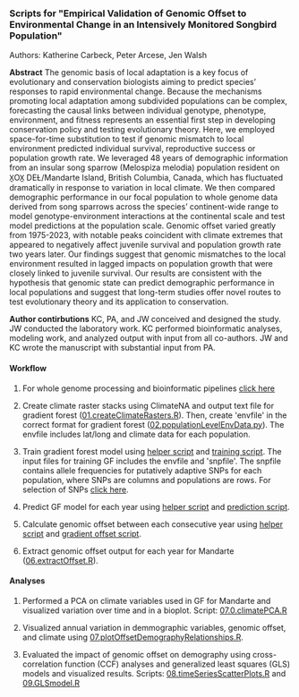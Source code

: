 ### Scripts for "Empirical Validation of Genomic Offset to Environmental Change in an Intensively Monitored Songbird Population"

Authors: Katherine Carbeck, Peter Arcese, Jen Walsh

**Abstract**
The genomic basis of local adaptation is a key focus of evolutionary and conservation biologists aiming to predict species’ responses to rapid environmental change. Because the mechanisms promoting local adaptation among subdivided populations can be complex, forecasting the causal links between individual genotype, phenotype, environment, and fitness represents an essential first step in developing conservation policy and testing evolutionary theory. Here, we employed space-for-time substitution to test if genomic mismatch to local environment predicted individual survival, reproductive success or population growth rate. We leveraged 48 years of demographic information from an insular song sparrow (Melospiza melodia) population resident on X̱OX̱ DEȽ/Mandarte Island, British Columbia, Canada, which has fluctuated dramatically in response to variation in local climate. We then compared demographic performance in our focal population to whole genome data derived from song sparrows across the species’ continent-wide range to model genotype-environment interactions at the continental scale and test model predictions at the population scale. Genomic offset varied greatly from 1975-2023, with notable peaks coincident with climate extremes that appeared to negatively affect juvenile survival and population growth rate two years later. Our findings suggest that genomic mismatches to the local environment resulted in lagged impacts on population growth that were closely linked to juvenile survival. Our results are consistent with the hypothesis that genomic state can predict demographic performance in local populations and suggest that long-term studies offer novel routes to test evolutionary theory and its application to conservation.

**Author contirbutions**
KC, PA, and JW conceived and designed the study. JW conducted the laboratory work. KC performed bioinformatic analyses, modeling work, and analyzed output with input from all co-authors. JW and KC wrote the manuscript with substantial input from PA. 

#### Workflow

1. For whole genome processing and bioinformatic pipelines [click here](https://github.com/kcarbeck/SOSP-WGS/tree/main/bioinformatics-pipeline)

2. Create climate raster stacks using ClimateNA and output text file for gradient forest ([01.createClimateRasters.R](01.createClimateRasters.R)). Then, create 'envfile' in the correct format for gradient forest ([02.populationLevelEnvData.py](02.populationLevelEnvData.py)). The envfile includes lat/long and climate data for each population.

3. Train gradient forest model using [helper script](03.GF_TrainingHelperScript.py) and [training script](03.gradient_training.R). The input files for training GF includes the envfile and 'snpfile'. The snpfile contains allele frequencies for putatively adaptive SNPs for each population, where SNPs are columns and populations are rows. For selection of SNPs [click here](https://github.com/kcarbeck/SOSP-WGS/tree/main/WZA).

4. Predict GF model for each year using [helper script](04.GF_PredictionHelperScript.py) and [prediction script](04.gradient_prediction_script.R).
   
5. Calculate genomic offset between each consecutive year using [helper script](05.GF_OffsetHelperScript.py) and [gradient offset script](05.gradient_offset_script.R).
   
6. Extract genomic offset output for each year for Mandarte ([06.extractOffset.R](06.extractOffset.R)).

#### Analyses

1. Performed a PCA on climate variables used in GF for Mandarte and visualized variation over time and in a bioplot. Script: [07.0.climatePCA.R](07.0.climatePCA.R)
   
2. Visualized annual variation in demmographic variables, genomic offset, and climate using [07.plotOffsetDemographyRelationships.R](07.plotOffsetDemographyRelationships.R).
   
3. Evaluated the impact of genomic offset on demography using cross-correlation function (CCF) analyses and generalized least squares (GLS) models and visualized results. Scripts: [08.timeSeriesScatterPlots.R](08.timeSeriesScatterPlots.R) and [09.GLSmodel.R](09.GLSmodel.R)